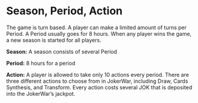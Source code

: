 # Season, Period, Action

The game is turn based. A player can make a limited amount of turns per Period. A Period usually goes for 8 hours. When any player wins the game, a new season is started for all players.

**Season:** A season consists of several Period

**Period:** 8 hours for a period

**Action:** A player is allowed to take only 10 actions every period. There are three different actions to choose from in JokerWar, including Draw, Cards Synthesis, and Transform. Every action costs several JOK that is deposited into the JokerWar’s jackpot.


